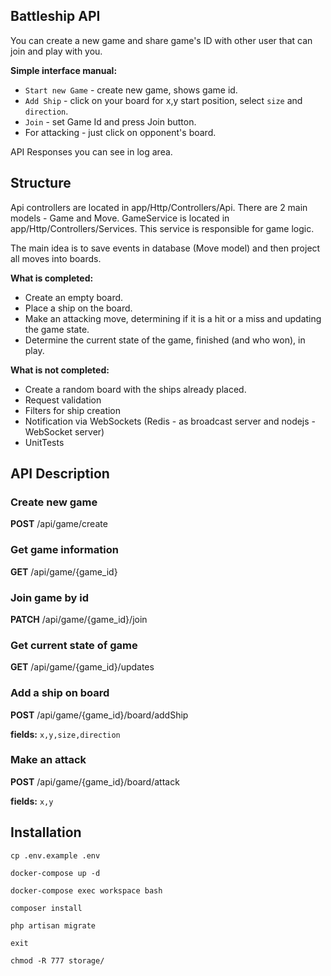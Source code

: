 ## Battleship API

You can create a new game and share game's ID with other user that can join and play with you.

**Simple interface manual:**
- `Start new Game` - create new game, shows game id.
- `Add Ship` - click on your board for x,y start position, select `size` and `direction`.
- `Join` - set Game Id and press Join button.
- For attacking - just click on opponent's board.

API Responses you can see in log area.


## Structure

Api controllers are located in app/Http/Controllers/Api.
There are 2 main models - Game and Move.
GameService is located in app/Http/Controllers/Services.
This service is responsible for game logic. 

The main idea is to save events in database (Move model) and then project all moves
into boards.

**What is completed:**
- Create an empty board.
- Place a ship on the board.
- Make an attacking move, determining if it is a hit or a miss and updating the game state.
- Determine the current state of the game, finished (and who won), in play.

**What is not completed:**
- Create a random board with the ships already placed.
- Request validation
- Filters for ship creation
- Notification via WebSockets (Redis - as broadcast server and nodejs - WebSocket server)
- UnitTests

## API Description


### Create new game
**POST**   /api/game/create

### Get game information
**GET**    /api/game/{game_id} 

### Join game by id
**PATCH**  /api/game/{game_id}/join

### Get current state of game
**GET**   /api/game/{game_id}/updates

### Add a ship on board
**POST**   /api/game/{game_id}/board/addShip

**fields:** `x,y,size,direction`

### Make an attack
**POST**   /api/game/{game_id}/board/attack

**fields:** `x,y`




## Installation

```
cp .env.example .env

docker-compose up -d

docker-compose exec workspace bash

composer install

php artisan migrate

exit

chmod -R 777 storage/

```
